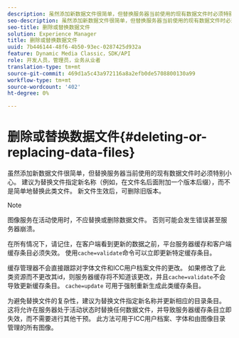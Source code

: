 ```yaml
---
description: 虽然添加新数据文件很简单，但替换服务器当前使用的现有数据文件时必须特别小心。 建议为替换文件指定新名称（例如，在文件名后面附加一个版本后缀），而不是简单地替换此类文件。 新文件生效后，可删除旧版本。
seo-description: 虽然添加新数据文件很简单，但替换服务器当前使用的现有数据文件时必须特别小心。 建议为替换文件指定新名称（例如，在文件名后面附加一个版本后缀），而不是简单地替换此类文件。 新文件生效后，可删除旧版本。
seo-title: 删除或替换数据文件
solution: Experience Manager
title: 删除或替换数据文件
uuid: 7b446144-48f6-4b50-93ec-0287425d932a
feature: Dynamic Media Classic，SDK/API
role: 开发人员，管理员，业务从业者
translation-type: tm+mt
source-git-commit: 469d1a5c43a972116a8a2efb0de5708800130a99
workflow-type: tm+mt
source-wordcount: '402'
ht-degree: 0%

---
```



# 删除或替换数据文件{#deleting-or-replacing-data-files}

虽然添加新数据文件很简单，但替换服务器当前使用的现有数据文件时必须特别小心。 建议为替换文件指定新名称（例如，在文件名后面附加一个版本后缀），而不是简单地替换此类文件。 新文件生效后，可删除旧版本。

>[!NOTE]
>
>图像服务在活动使用时，不应替换或删除数据文件。 否则可能会发生错误甚至服务器崩溃。

在所有情况下，请记住，在客户端看到更新的数据之前，平台服务器缓存和客户端缓存条目必须失效。 使用`cache=validate`命令可以立即更新特定缓存条目。

缓存管理器不会直接跟踪对字体文件和ICC用户档案文件的更改。 如果修改了此类资源而不更改其id，则服务器缓存将不知道该更改，并且`cache=validate`不会导致更新缓存条目。 `cache=update` 可用于强制重新生成此类缓存条目。

为避免替换文件的复杂性，建议为替换文件指定新名称并更新相应的目录条目。 这将允许在服务器处于活动状态时替换任何数据文件，并导致服务器缓存条目立即失效，而不需要进行其他干预。 此方法可用于ICC用户档案、字体和由图像目录管理的所有图像。
